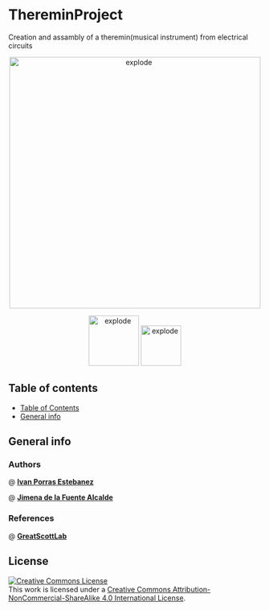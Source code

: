 # ThereminProject
Creation and assambly of a theremin(musical instrument) from electrical circuits 
<p align="center">
<img width=500px src="images/final3.png" alt="explode"></a>

<div align="center">
<img width=100px src="https://img.shields.io/badge/status-finished-green" alt="explode"></a>
<img width=80px src="https://img.shields.io/badge/license-CC-blue" alt="explode"></a>
</div>

## Table of contents 
- [Table of Contents](#table-of-contents)
- [General info](#general-info)



## General info
### Authors

@ [**Ivan Porras Estebanez**](https://github.com/Ivan-Porras)

@ [**Jimena de la Fuente Alcalde**](https://instagram.com/_jimawariii_03_?utm_medium=copy_link)


### References

@ [**GreatScottLab**](https://www.instructables.com/Make-Your-Own-Simple-Theremin/)








## License
<a rel="license" href="http://creativecommons.org/licenses/by-nc-sa/4.0/"><img alt="Creative Commons License" style="border-width:0" src="https://i.creativecommons.org/l/by-nc-sa/4.0/88x31.png" /></a><br />This work is licensed under a <a rel="license" href="http://creativecommons.org/licenses/by-nc-sa/4.0/">Creative Commons Attribution-NonCommercial-ShareAlike 4.0 International License</a>.
